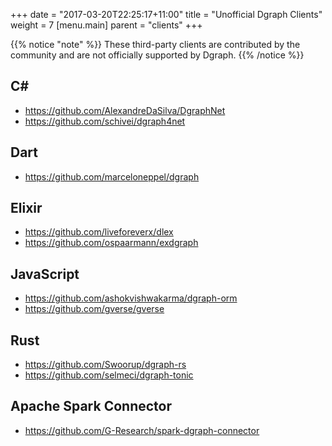 +++
date = "2017-03-20T22:25:17+11:00"
title = "Unofficial Dgraph Clients"
weight = 7
[menu.main]
    parent = "clients"
+++

{{% notice "note" %}}
These third-party clients are contributed by the community and are not officially supported by Dgraph.
{{% /notice %}}

## C\#

- https://github.com/AlexandreDaSilva/DgraphNet
- https://github.com/schivei/dgraph4net

## Dart

- https://github.com/marceloneppel/dgraph

## Elixir

- https://github.com/liveforeverx/dlex
- https://github.com/ospaarmann/exdgraph

## JavaScript

- https://github.com/ashokvishwakarma/dgraph-orm
- https://github.com/gverse/gverse

## Rust

- https://github.com/Swoorup/dgraph-rs
- https://github.com/selmeci/dgraph-tonic

## Apache Spark Connector

- https://github.com/G-Research/spark-dgraph-connector
